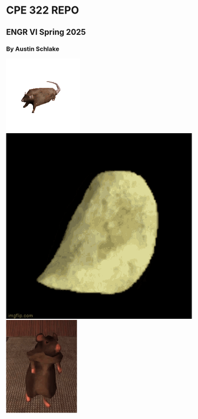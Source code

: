 # CPE 322 REPO
## ENGR VI Spring 2025
### By Austin Schlake

![](https://github.com/AnotherAnotherAustin/repotime/blob/main/rat-spinning.gif) ![](https://github.com/AnotherAnotherAustin/repotime/blob/main/rotating-chips.gif) ![](https://github.com/AnotherAnotherAustin/repotime/blob/main/rat-dance.gif)
